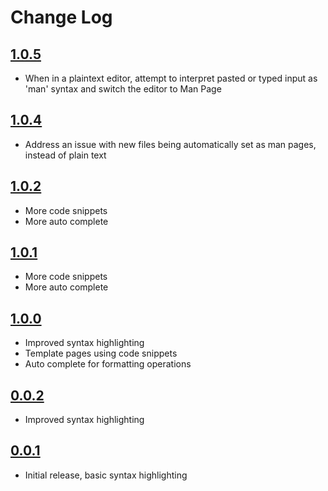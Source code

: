 # Change Log

## [1.0.5]

- When in a plaintext editor, attempt to interpret pasted or typed input as 'man' syntax and switch the editor to Man Page

## [1.0.4]

- Address an issue with new files being automatically set as man pages, instead of plain text

## [1.0.2]

- More code snippets
- More auto complete

## [1.0.1]

- More code snippets
- More auto complete

## [1.0.0]

- Improved syntax highlighting
- Template pages using code snippets
- Auto complete for formatting operations

## [0.0.2]

- Improved syntax highlighting

## [0.0.1]

- Initial release, basic syntax highlighting

[1.0.5]: https://github.com/Motivesoft/vscode-man-page-syntax/releases/tag/v1.0.5
[1.0.4]: https://github.com/Motivesoft/vscode-man-page-syntax/releases/tag/v1.0.4
[1.0.2]: https://github.com/Motivesoft/vscode-man-page-syntax/releases/tag/v1.0.2
[1.0.1]: https://github.com/Motivesoft/vscode-man-page-syntax/releases/tag/v1.0.1
[1.0.0]: https://github.com/Motivesoft/vscode-man-page-syntax/releases/tag/v1.0.0
[0.0.2]: https://github.com/Motivesoft/vscode-man-page-syntax/releases/tag/v0.0.2
[0.0.1]: https://github.com/Motivesoft/vscode-man-page-syntax/releases/tag/v0.0.1
